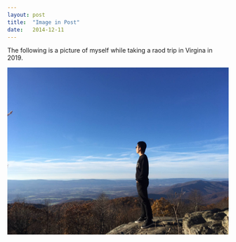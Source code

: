 ```yaml
---
layout: post
title:  "Image in Post"
date:   2014-12-11
---
```


<p class="intro"><span class="dropcap">T</span>he following is a picture of myself while taking a raod trip in Virgina in 2019.</p>



<img src="/assets/img/ShenandoahNP_2019_profile.jpg" alt="/assets/img/touring.jpg"> 

